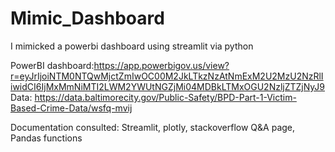 # Mimic_Dashboard
I mimicked a powerbi dashboard using streamlit via python

PowerBI dashboard:https://app.powerbigov.us/view?r=eyJrIjoiNTM0NTQwMjctZmIwOC00M2JkLTkzNzAtNmExM2U2MzU2NzRlIiwidCI6IjMxMmNiMTI2LWM2YWUtNGZjMi04MDBkLTMxOGU2NzljZTZjNyJ9
Data: https://data.baltimorecity.gov/Public-Safety/BPD-Part-1-Victim-Based-Crime-Data/wsfq-mvij

Documentation consulted: Streamlit, plotly, stackoverflow Q&A page, Pandas functions
